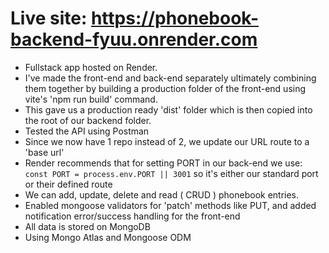 # Live site: https://phonebook-backend-fyuu.onrender.com

- Fullstack app hosted on Render. 
- I've made the front-end and back-end separately ultimately combining them together by building a production folder of the front-end using vite's 'npm run build' command.
- This gave us a production ready 'dist' folder which is then copied into the root of our backend folder.
- Tested the API using Postman
- Since we now have 1 repo instead of 2, we update our URL route to a 'base url'
- Render recommends that for setting PORT in our back-end we use: `const PORT = process.env.PORT || 3001` so it's either our standard port or their defined route
- We can add, update, delete and read ( CRUD ) phonebook entries.
- Enabled mongoose validators for 'patch' methods like PUT, and added notification error/success handling for the front-end
- All data is stored on MongoDB
- Using Mongo Atlas and Mongoose ODM
